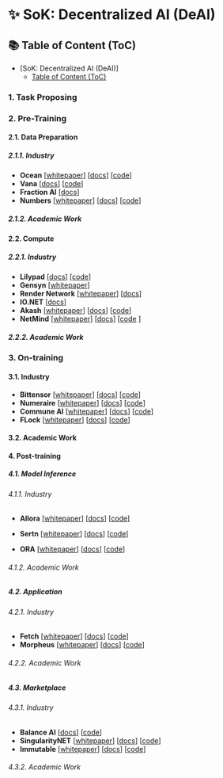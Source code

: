 # ✨ SoK: Decentralized AI (DeAI)

## 📚 Table of Content (ToC)
- [SoK: Decentralized AI (DeAI)]
    - [Table of Content (ToC)](#table-of-content-toc)

### 1. Task Proposing

### 2. Pre-Training

#### 2.1. Data Preparation

##### 2.1.1. Industry

- **Ocean** [[whitepaper](https://oceanprotocol.com/tech-whitepaper.pdf)] [[docs](https://docs.oceanprotocol.com/)] [[code](https://github.com/oceanprotocol)]
- **Vana** [[docs](https://docs.vana.org/docs/incentitives)] [[code](https://github.com/vana-com)]
- **Fraction AI** [[docs](https://docs.fractionai.xyz/)] 
- **Numbers** [[whitepaper](https://docs.numbersprotocol.io/introduction/whitepaper)] [[docs](https://docs.numbersprotocol.io/)] [[code](https://github.com/numbersprotocol)]

##### 2.1.2. Academic Work

#### 2.2. Compute

##### 2.2.1. Industry

- **Lilypad** [[docs](https://docs.lilypad.tech/lilypad)] [[code](https://github.com/lilypad-tech/lilypad)]
- **Gensyn** [[whitepaper](https://docs.gensyn.ai/litepaper)]
- **Render Network** [[whitepaper](https://framerusercontent.com/modules/assets/Wa2lC0JcjksdQEKLA1PAvTHXe3Y~o---EuM8cIAdZuUrwHjJw7JcrKvj9afAV9nk7wmVsbo.pdf)] [[docs](https://rendernetwork.com/getting-started/)]
- **IO.NET** [[docs](https://docs.io.net/docs/inception)] 
- **Akash** [[whitepaper](https://akash-web-prod.s3.amazonaws.com/uploads/2020/03/akash-econ.pdf)] [[docs](https://akash.network/docs/)] [[code](https://github.com/akash-network)]
- **NetMind** [[whitepaper](https://netmind-power.gitbook.io/white-paper)] [[docs](https://netmind-power.gitbook.io/netmind-power-documentation)] [[code](https://github.com/protagolabs/Netmind-examples)
]

##### 2.2.2. Academic Work

### 3. On-training
#### 3.1. Industry
- **Bittensor** [[whitepaper](https://bittensor.org/wp-content/uploads/2024/02/bittensor.org-whitepaper.pdf)] [[docs](https://docs.bittensor.com/)] [[code](https://github.com/opentensor/BitTensor)]
- **Numeraire** [[whitepaper](https://numer.ai/whitepaper.pdf)] [[docs](https://docs.numer.ai/)] [[code](https://github.com/erasureprotocol/NMR)]
- **Commune AI** [[whitepaper](https://ai-secure.github.io/DMLW2022/assets/papers/7.pdf)] [[docs](https://commune-t.pages.dev/docs/next/Introduction)] [[code](https://github.com/commune-ai)]
- **FLock** [[whitepaper](https://www.flock.io/whitepaper)] [[docs](https://docs.flock.io/)] [[code](https://github.com/FLock-io)]

#### 3.2. Academic Work

#### 4. Post-training

##### 4.1. Model Inference

###### 4.1.1. Industry

- **Allora** [[whitepaper](https://whitepaper.assets.allora.network/whitepaper.pdf)] [[docs](https://docs.allora.network/home/explore)] [[code](https://github.com/allora-network)]

- **Sertn** [[whitepaper](https://public.inferencelabs.com/sertn-whitepaper.pdf)] [[docs](https://docs.inferencelabs.com/)] [[code](https://github.com/inference-labs-inc)]

- **ORA** [[whitepaper](https://arxiv.org/abs/2401.17555)] [[docs](https://docs.ora.io/doc)] [[code](https://github.com/ora-io)]

###### 4.1.2. Academic Work

##### 4.2. Application

###### 4.2.1. Industry

- **Fetch** [[whitepaper](https://media.abnnewswire.net/media/en/whitepaper/rpt/96506-Fetch_WP.pdf)] [[docs](https://fetch.ai/docs/guides)] [[code](https://github.com/fetchai)]
- **Morpheus** [[whitepaper](https://mor.org/whitepaper)] [[docs](https://github.com/MorpheusAIs/Docs)] [[code](https://github.com/MorpheusAIs/Docs)]

###### 4.2.2. Academic Work

##### 4.3. Marketplace

###### 4.3.1. Industry

- **Balance AI** [[docs](https://docs.balanceai.network/)] [[code](https://github.com/balanceainetwork/task-oriented-agents-poc)]
- **SingularityNET** [[whitepaper](https://public.singularitynet.io/whitepaper.pdf)] [[docs](https://dev.singularitynet.io/docs/concepts/)] [[code](https://github.com/singnet/)]
- **Immutable** [[whitepaper](https://uploads-ssl.webflow.com/646557ee455c3e16e4a9bcb3/6499367de527dd82ab7475a3_Immutable%20Whitepaper%20Update%202023%20(3).pdf)] [[docs](https://docs.immutable.com/)] [[code](https://github.com/ImmutableLabs)]

###### 4.3.2. Academic Work
